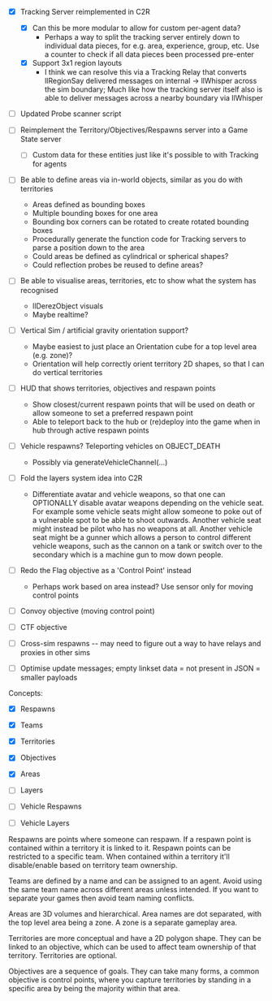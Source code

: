 
- [x] Tracking Server reimplemented in C2R
    - [x] Can this be more modular to allow for custom per-agent data?
        - Perhaps a way to split the tracking server entirely down to individual data pieces, for e.g. area, experience, group, etc. Use a counter to check if all data pieces been processed pre-enter
    - [x] Support 3x1 region layouts
        - I think we can resolve this via a Tracking Relay that converts llRegionSay delivered messages on internal -> llWhisper across the sim boundary; Much like how the tracking server itself also is able to deliver messages across a nearby boundary via llWhisper
- [ ] Updated Probe scanner script
- [ ] Reimplement the Territory/Objectives/Respawns server into a Game State server
    - [ ] Custom data for these entities just like it's possible to with Tracking for agents
- [ ] Be able to define areas via in-world objects, similar as you do with territories
    - Areas defined as bounding boxes
    - Multiple bounding boxes for one area
    - Bounding box corners can be rotated to create rotated bounding boxes
    - Procedurally generate the function code for Tracking servers to parse a position down to the area
    - Could areas be defined as cylindrical or spherical shapes?
    - Could reflection probes be reused to define areas?
- [ ] Be able to visualise areas, territories, etc to show what the system has recognised
    - llDerezObject visuals
    - Maybe realtime?
- [ ] Vertical Sim / artificial gravity orientation support?
    - Maybe easiest to just place an Orientation cube for a top level area (e.g. zone)?
    - Orientation will help correctly orient territory 2D shapes, so that I can do vertical territories
- [ ] HUD that shows territories, objectives and respawn points
    - Show closest/current respawn points that will be used on death or allow someone to set a preferred respawn point
    - Able to teleport back to the hub or (re)deploy into the game when in hub through active respawn points
- [ ] Vehicle respawns? Teleporting vehicles on OBJECT_DEATH
    - Possibly via generateVehicleChannel(...)
- [ ] Fold the layers system idea into C2R
    - Differentiate avatar and vehicle weapons, so that one can OPTIONALLY disable avatar weapons depending on the vehicle seat. For example some vehicle seats might allow someone to poke out of a vulnerable spot to be able to shoot outwards. Another vehicle seat might instead be pilot who has no weapons at all. Another vehicle seat might be a gunner which allows a person to control different vehicle weapons, such as the cannon on a tank or switch over to the secondary which is a machine gun to mow down people.
- [ ] Redo the Flag objective as a 'Control Point' instead
    - Perhaps work based on area instead? Use sensor only for moving control points
- [ ] Convoy objective (moving control point)
- [ ] CTF objective
- [ ] Cross-sim respawns -- may need to figure out a way to have relays and proxies in other sims
- [ ] Optimise update messages; empty linkset data = not present in JSON = smaller payloads


Concepts:
- [x] Respawns
- [x] Teams
- [x] Territories
- [x] Objectives
- [x] Areas
- [ ] Layers
- [ ] Vehicle Respawns
- [ ] Vehicle Layers


Respawns are points where someone can respawn. If a respawn point is contained within a territory it is linked to it. Respawn points can be restricted to a specific team. When contained within a territory it'll disable/enable based on territory team ownership.


Teams are defined by a name and can be assigned to an agent. Avoid using the same team name across different areas unless intended. If you want to separate your games then avoid team naming conflicts.


Areas are 3D volumes and hierarchical. Area names are dot separated, with the top level area being a zone. A zone is a separate gameplay area.


Territories are more conceptual and have a 2D polygon shape. They can be linked to an objective, which can be used to affect team ownership of that territory. Territories are optional.


Objectives are a sequence of goals. They can take many forms, a common objective is control points, where you capture territories by standing in a specific area by being the majority within that area.




